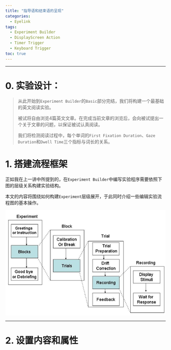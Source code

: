 ```yaml
---
title: "指导语和结束语的呈现"
categories:
  - Eyelink
tags:
  - Experiment Builder
  - DisplayScreen Action
  - Timer Trigger
  - Keyboard Trigger
toc: true
---
```


---

# 0. 实验设计：

>从此开始到`Experiment Builder`的`Basic`部分完结，我们将构建一个最基础的英文阅读实验。
>
>被试将自由浏览4篇英文文章。在完成当前文章的浏览后，会向被试提出一个关于文章的问题，以保证被试认真阅读。
>
>我们将检测阅读过程中，每个单词的`First Fixation Duration`、`Gaze Duration`和`Dwell Time`三个指标与词长的关系。


# 1. 搭建流程框架

正如我在上一讲中所提到的，在`Experiment Builder`中编写实验程序需要依照下图的层级关系构建实验结构。

本文的内容将围绕如何构建`Experiment`层级展开，于此同时介绍一些编辑实验流程图的基本操作。

![eb_hierarchical_org](/assets/images/eb_hierarchical_org.jpg)




---

# 2. 设置内容和属性